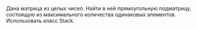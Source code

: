 Дана матрица из целых чисел. Найти в ней прямоугольную подматрицу, состоящую из максимального количества одинаковых элементов. Использовать класс Stack.
